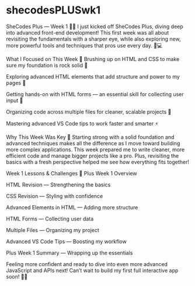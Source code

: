 # shecodesPLUSwk1

SheCodes Plus — Week 1 🚀✨
I just kicked off SheCodes Plus, diving deep into advanced front-end development! This first week was all about revisiting the fundamentals with a sharper eye, while also exploring new, more powerful tools and techniques that pros use every day. 💪💻

What I Focused on This Week 🎯
Brushing up on HTML and CSS to make sure my foundation is rock solid 🧱

Exploring advanced HTML elements that add structure and power to my pages 📄

Getting hands-on with HTML forms — an essential skill for collecting user input 📝

Organizing code across multiple files for cleaner, scalable projects 📂

Mastering advanced VS Code tips to work faster and smarter ⚡

Why This Week Was Key 🔑
Starting strong with a solid foundation and advanced techniques makes all the difference as I move toward building more complex applications. This week prepared me to write cleaner, more efficient code and manage bigger projects like a pro. Plus, revisiting the basics with a fresh perspective helped me see how everything fits together!

Week 1 Lessons & Challenges 🎒
Plus Week 1 Overview

HTML Revision — Strengthening the basics

CSS Revision — Styling with confidence

Advanced Elements in HTML — Adding more structure

HTML Forms — Collecting user data

Multiple Files — Organizing my project

Advanced VS Code Tips — Boosting my workflow

Plus Week 1 Summary — Wrapping up the essentials

Feeling more confident and ready to dive into even more advanced JavaScript and APIs next! Can’t wait to build my first full interactive app soon! 🙌🔥

